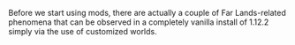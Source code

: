 Before we start using mods, there are actually a couple of Far Lands-related phenomena that can be observed in a completely vanilla install of 1.12.2 simply via the use of customized worlds.
